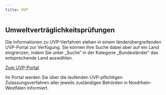 ```yaml
---
title: UVP
---
```

<div class="teaser-data search">
    <div class="data">
        <h2 class="header">Umweltverträglichkeitsprüfungen</h2>
        <p>
            Die Informationen zu UVP-Verfahren stehen in einem länderübergreifenden UVP-Portal zur Verfügung. Sie können Ihre Suche dabei aber auf ein Land eingrenzen, indem Sie unter „Suche“ in der Kategorie „Bundesländer“ das entsprechende Land auswählen.
        </p>
        <p>
            <a href="./" style="text-decoration: underline;" title="Zum UVP-Portal">
                Zum UVP-Portal
            </a>
        </p>
        <p>
            Im Portal werden Sie über die laufenden UVP-pflichtigen  Zulassungsverfahren aller jeweils zuständigen Behörden in Nordrhein-Westfalen informiert.
        </p>
    </div>
</div>
